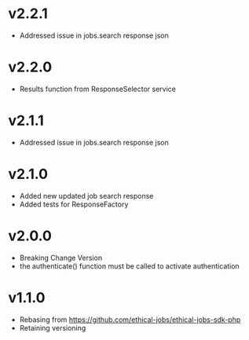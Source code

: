 # v2.2.1

- Addressed issue in jobs.search response json

# v2.2.0

- Results function from ResponseSelector service

# v2.1.1

- Addressed issue in jobs.search response json

# v2.1.0

- Added new updated job search response
- Added tests for ResponseFactory

# v2.0.0

- Breaking Change Version
- the authenticate() function must be called to activate authentication

# v1.1.0

- Rebasing from https://github.com/ethical-jobs/ethical-jobs-sdk-php
- Retaining versioning